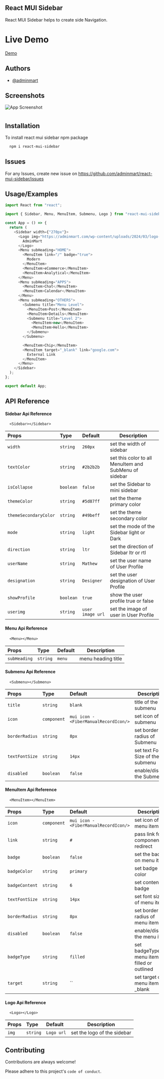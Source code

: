 ## React MUI Sidebar

React MUI Sidebar helps to create side Navigation.

# Live Demo

[Demo](https://react-mui-sidebar.vercel.app)

## Authors

- [@adminmart](https://adminmart.com)

## Screenshots

![App Screenshot](https://adminmart.com/wp-content/uploads/2024/03/mui-sidebar-demo-image.jpg)

#

## Installation

To install react mui sidebar npm package

```bash
  npm i react-mui-sidebar
```

## Issues

For any Issues, create new issue on https://github.com/adminmart/react-mui-sidebar/issues

## Usage/Examples

```javascript
import React from "react";

import { Sidebar, Menu, MenuItem, Submenu, Logo } from "react-mui-sidebar";

const App = () => {
  return (
    <Sidebar width={"270px"}>
      <Logo img="https://adminmart.com/wp-content/uploads/2024/03/logo-admin-mart-news.png">
        AdminMart
      </Logo>
      <Menu subHeading="HOME">
        <MenuItem link="/" badge="true">
          Modern
        </MenuItem>
        <MenuItem>eCommerce</MenuItem>
        <MenuItem>Analytical</MenuItem>
      </Menu>
      <Menu subHeading="APPS">
        <MenuItem>Chat</MenuItem>
        <MenuItem>Calendar</MenuItem>
      </Menu>
      <Menu subHeading="OTHERS">
        <Submenu title="Menu Level">
          <MenuItem>Post</MenuItem>
          <MenuItem>Details</MenuItem>
          <Submenu title="Level 2">
            <MenuItem>new</MenuItem>
            <MenuItem>Hello</MenuItem>
          </Submenu>
        </Submenu>

        <MenuItem>Chip</MenuItem>
        <MenuItem target="_blank" link="google.com">
          External Link
        </MenuItem>
      </Menu>
    </Sidebar>
  );
};

export default App;
```

## API Reference

#### Sidebar Api Reference

```http
  <Sidebar></Sidebar>
```

| Props                 | Type      | Default          | Description                                           |
| :-------------------- | :-------- | :--------------- | ----------------------------------------------------- |
| `width`               | `string`  | `260px`          | set the width of sidebar                              |
| `textColor`           | `string`  | `#2b2b2b`        | set this color to all MenuItem and SubMenu of sidebar |
| `isCollapse`          | `boolean` | `false`          | set the Sidebar to mini sidebar                       |
| `themeColor`          | `string`  | `#5d87ff`        | set the theme primary color                           |
| `themeSecondaryColor` | `string`  | `#49beff`        | set the theme secondary color                         |
| `mode`                | `string`  | `light`          | set the mode of the Sidebar light or Dark             |
| `direction`           | `string`  | `ltr`            | set the direction of Sidebar ltr or rtl               |
| `userName`            | `string`  | `Mathew`         | set the user name of User Profile                     |
| `designation`         | `string`  | `Designer`       | set the user designation of User Profile              |
| `showProfile`         | `boolean` | `true`           | show the user profile true or false                   |
| `userimg`             | `string`  | `user image url` | set the image of user in User Profile                 |

#### Menu Api Reference

```http
  <Menu></Menu>
```

| Props        | Type     | Default | Description        |
| :----------- | :------- | :------ | ------------------ |
| `subHeading` | `string` | `menu`  | menu heading title |

#### Submenu Api Reference

```http
  <Submenu></Submenu>
```

| Props          | Type        | Default                               | Description                       |
| :------------- | :---------- | :------------------------------------ | --------------------------------- |
| `title`        | `string`    | `blank`                               | title of the submenu              |
| `icon`         | `component` | `mui icon - <FiberManualRecordIcon/>` | set icon of submenu               |
| `borderRadius` | `string`    | `8px`                                 | set border radius of Submenu      |
| `textFontSize` | `string`    | `14px`                                | set text Font Size of the submenu |
| `disabled`     | `boolean`   | `false`                               | enable/disable the Submenu        |

#### MenuItem Api Reference

```http
  <MenuItem></MenuItem>
```

| Props          | Type        | Default                               | Description                                   |
| :------------- | :---------- | :------------------------------------ | --------------------------------------------- |
| `icon`         | `component` | `mui icon - <FiberManualRecordIcon/>` | set icon of menu item                         |
| `link`         | `string`    | `#`                                   | pass link for component to redirect           |
| `badge`        | `boolean`   | `false`                               | set the badge on menu items                   |
| `badgeColor`   | `string`    | `primary`                             | set badge color                               |
| `badgeContent` | `string`    | `6`                                   | set content on badge                          |
| `textFontSize` | `string`    | `14px`                                | set font size of menu item                    |
| `borderRadius` | `string`    | `8px`                                 | set border radius of menu item                |
| `disabled`     | `boolean`   | `false`                               | enable/disable the menu item                  |
| `badgeType`    | `string`    | `filled`                              | set badgeType of menu item filled or outlined |
| `target`       | `string`    | ``                                    | set target of menu item \_blank               |

#### Logo Api Reference

```http
  <Logo></Logo>
```

| Props | Type     | Default    | Description                 |
| :---- | :------- | :--------- | --------------------------- |
| `img` | `string` | `Logo url` | set the logo of the sidebar |

## Contributing

Contributions are always welcome!

Please adhere to this project's `code of conduct`.
